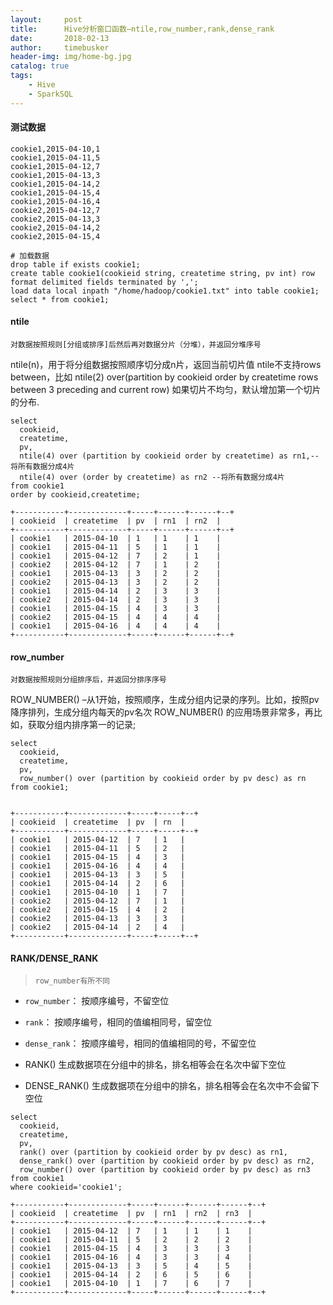 ```yaml
---
layout:     post
title:      Hive分析窗口函数—ntile,row_number,rank,dense_rank
date:       2018-02-13
author:     timebusker
header-img: img/home-bg.jpg
catalog: true
tags:
    - Hive
    - SparkSQL
---  
```


#### 测试数据

```
cookie1,2015-04-10,1
cookie1,2015-04-11,5
cookie1,2015-04-12,7
cookie1,2015-04-13,3
cookie1,2015-04-14,2
cookie1,2015-04-15,4
cookie1,2015-04-16,4
cookie2,2015-04-12,7
cookie2,2015-04-13,3
cookie2,2015-04-14,2
cookie2,2015-04-15,4

# 加载数据
drop table if exists cookie1;
create table cookie1(cookieid string, createtime string, pv int) row format delimited fields terminated by ',';
load data local inpath "/home/hadoop/cookie1.txt" into table cookie1;
select * from cookie1;
```

#### ntile

`对数据按照规则[分组或排序]后然后再对数据分片（分堆），并返回分堆序号`

ntile(n)，用于将分组数据按照顺序切分成n片，返回当前切片值
ntile不支持rows between，比如 ntile(2) over(partition by cookieid order by createtime rows between 3 preceding and current row)
如果切片不均匀，默认增加第一个切片的分布.

```
select
  cookieid,
  createtime,
  pv,
  ntile(4) over (partition by cookieid order by createtime) as rn1,--将所有数据分成4片
  ntile(4) over (order by createtime) as rn2 --将所有数据分成4片
from cookie1 
order by cookieid,createtime;

+-----------+-------------+-----+------+------+--+
| cookieid  | createtime  | pv  | rn1  | rn2  |
+-----------+-------------+-----+------+------+--+
| cookie1   | 2015-04-10  | 1   | 1    | 1    |
| cookie1   | 2015-04-11  | 5   | 1    | 1    |
| cookie1   | 2015-04-12  | 7   | 2    | 1    |
| cookie2   | 2015-04-12  | 7   | 1    | 2    |
| cookie1   | 2015-04-13  | 3   | 2    | 2    |
| cookie2   | 2015-04-13  | 3   | 2    | 2    |
| cookie1   | 2015-04-14  | 2   | 3    | 3    |
| cookie2   | 2015-04-14  | 2   | 3    | 3    |
| cookie1   | 2015-04-15  | 4   | 3    | 3    |
| cookie2   | 2015-04-15  | 4   | 4    | 4    |
| cookie1   | 2015-04-16  | 4   | 4    | 4    |
+-----------+-------------+-----+------+------+--+
```

#### row_number

`对数据按照规则分组排序后，并返回分排序序号`

ROW_NUMBER() –从1开始，按照顺序，生成分组内记录的序列。比如，按照pv降序排列，生成分组内每天的pv名次
ROW_NUMBER() 的应用场景非常多，再比如，获取分组内排序第一的记录;

```
select
  cookieid,
  createtime,
  pv,
  row_number() over (partition by cookieid order by pv desc) as rn
from cookie1;


+-----------+-------------+-----+-----+--+
| cookieid  | createtime  | pv  | rn  |
+-----------+-------------+-----+-----+--+
| cookie1   | 2015-04-12  | 7   | 1   |
| cookie1   | 2015-04-11  | 5   | 2   |
| cookie1   | 2015-04-15  | 4   | 3   |
| cookie1   | 2015-04-16  | 4   | 4   |
| cookie1   | 2015-04-13  | 3   | 5   |
| cookie1   | 2015-04-14  | 2   | 6   |
| cookie1   | 2015-04-10  | 1   | 7   |
| cookie2   | 2015-04-12  | 7   | 1   |
| cookie2   | 2015-04-15  | 4   | 2   |
| cookie2   | 2015-04-13  | 3   | 3   |
| cookie2   | 2015-04-14  | 2   | 4   |
+-----------+-------------+-----+-----+--+
```

#### RANK/DENSE_RANK

> `row_number有所不同`

- `row_number`： 按顺序编号，不留空位
- `rank`： 按顺序编号，相同的值编相同号，留空位
- `dense_rank`： 按顺序编号，相同的值编相同的号，不留空位

- RANK() 生成数据项在分组中的排名，排名相等会在名次中留下空位
- DENSE_RANK() 生成数据项在分组中的排名，排名相等会在名次中不会留下空位

```
select
  cookieid,
  createtime,
  pv,
  rank() over (partition by cookieid order by pv desc) as rn1,
  dense_rank() over (partition by cookieid order by pv desc) as rn2,
  row_number() over (partition by cookieid order by pv desc) as rn3
from cookie1 
where cookieid='cookie1';

+-----------+-------------+-----+------+------+------+--+
| cookieid  | createtime  | pv  | rn1  | rn2  | rn3  |
+-----------+-------------+-----+------+------+------+--+
| cookie1   | 2015-04-12  | 7   | 1    | 1    | 1    |
| cookie1   | 2015-04-11  | 5   | 2    | 2    | 2    |
| cookie1   | 2015-04-15  | 4   | 3    | 3    | 3    |
| cookie1   | 2015-04-16  | 4   | 3    | 3    | 4    |
| cookie1   | 2015-04-13  | 3   | 5    | 4    | 5    |
| cookie1   | 2015-04-14  | 2   | 6    | 5    | 6    |
| cookie1   | 2015-04-10  | 1   | 7    | 6    | 7    |
+-----------+-------------+-----+------+------+------+--+
```